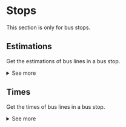# Stops
This section is only for bus stops.
## Estimations
Get the estimations of bus lines in a bus stop.
<details>
<summary>See more</summary>
To get the estimations of bus lines in a bus stop, you need make a GET request to the following endpoint:

- `{url}/v1/bus/stops/{stopCodes}/estimations`

The response code will be `200` or `400`.

### Example Request
```GET http://localhost:8080/v1/bus/stops/08242/estimations```

### Example Response
```json
{
    "data": {
        "name": "PZA.ALCALDE JUAN VERGARA-LEGANÉS",
        "estimatedTimes": [
            {
                "lineCode": "8__447___",
                "codMode": "8",
                "codVehicle": "",
                "time": 1689534688000
            },
            {
                "lineCode": "9__3__065_",
                "codMode": "9",
                "codVehicle": "",
                "time": 1689535381000
            },
            {
                "lineCode": "9__3__065_",
                "codMode": "9",
                "codVehicle": "",
                "time": 1689535440000
            },
            {
                "lineCode": "9__2__065_",
                "codMode": "9",
                "codVehicle": "",
                "time": 1689535602000
            },
            {
                "lineCode": "8__448___",
                "codMode": "8",
                "codVehicle": "",
                "time": 1689535956000
            },
            {
                "lineCode": "9__4__065_",
                "codMode": "9",
                "codVehicle": "",
                "time": 1689536114000
            },
            {
                "lineCode": "8__450___",
                "codMode": "8",
                "codVehicle": "",
                "time": 1689536204000
            },
            {
                "lineCode": "8__468___",
                "codMode": "8",
                "codVehicle": "",
                "time": 1689536249000
            },
            {
                "lineCode": "8__428___",
                "codMode": "8",
                "codVehicle": "",
                "time": 1689536251000
            },
            {
                "lineCode": "8__462___",
                "codMode": "8",
                "codVehicle": "",
                "time": 1689536732000
            },
            {
                "lineCode": "8__450___",
                "codMode": "8",
                "codVehicle": "",
                "time": 1689538011000
            },
            {
                "lineCode": "9__3__065_",
                "codMode": "9",
                "codVehicle": "",
                "time": 1689538080000
            },
            {
                "lineCode": "8__447___",
                "codMode": "8",
                "codVehicle": "",
                "time": 1689538140000
            },
            {
                "lineCode": "9__2__065_",
                "codMode": "9",
                "codVehicle": "",
                "time": 1689538260000
            },
            {
                "lineCode": "8__428___",
                "codMode": "8",
                "codVehicle": "",
                "time": 1689538420000
            },
            {
                "lineCode": "8__448___",
                "codMode": "8",
                "codVehicle": "",
                "time": 1689538785000
            },
            {
                "lineCode": "9__4__065_",
                "codMode": "9",
                "codVehicle": "",
                "time": 1689539220000
            },
            {
                "lineCode": "8__468___",
                "codMode": "8",
                "codVehicle": "",
                "time": 1689539568000
            },
            {
                "lineCode": "8__450___",
                "codMode": "8",
                "codVehicle": "",
                "time": 1689539760000
            },
            {
                "lineCode": "8__447___",
                "codMode": "8",
                "codVehicle": "",
                "time": 1689540240000
            },
            {
                "lineCode": "9__2__065_",
                "codMode": "9",
                "codVehicle": "",
                "time": 1689540300000
            },
            {
                "lineCode": "8__428___",
                "codMode": "8",
                "codVehicle": "",
                "time": 1689540520000
            },
            {
                "lineCode": "8__468___",
                "codMode": "8",
                "codVehicle": "",
                "time": 1689541260000
            },
            {
                "lineCode": "8__448___",
                "codMode": "8",
                "codVehicle": "",
                "time": 1689541440000
            },
            {
                "lineCode": "9__4__065_",
                "codMode": "9",
                "codVehicle": "",
                "time": 1689541860000
            }
        ]
    },
    "lastTime": 1689534681714
}
```
</details>

## Times
Get the times of bus lines in a bus stop.
<details>
<summary>See more</summary>
To get the times of bus lines in a bus stop, you need make a GET request to the following endpoint:

- `{url}/v1/bus/stops/{stopCodes}/times`
- `{url}/v1/bus/stops/{stopCodes}/times/cached` (cached response, this endpoint is faster but can be outdated if no one has made a request in minutes)
- `{url}/v1/bus/stops/{stopCodes}/times/subscribe` (websocket endpoint, you can subscribe to a bus stop and receive the times in real time)

The response code will be `200` or `400`.

### Example Request
```GET http://localhost:8080/v1/bus/stops/08242/times```

### Example Response
```json
{
    "data": {
        "name": "PZA.ALCALDE JUAN VERGARA-LEGANÉS",
        "times": [
            {
                "lineCode": "8__447___",
                "codMode": "8",
                "destination": "MADRID (Plaza de Legazpi)-GETAFE (Hospital)",
                "codVehicle": "",
                "time": 1689535140000
            },
            {
                "lineCode": "9__3__065_",
                "codMode": "9",
                "destination": "AV.LOS ÁNGELES-AMBULATORIO",
                "codVehicle": "",
                "time": 1689535400000
            },
            {
                "lineCode": "9__3__065_",
                "codMode": "9",
                "destination": "AV.LOS ÁNGELES-AMBULATORIO",
                "codVehicle": "",
                "time": 1689535440000
            },
            {
                "lineCode": "9__2__065_",
                "codMode": "9",
                "destination": "PºJUAN JOSÉ ROSÓN-EST.ARROYO CULEBRO",
                "codVehicle": "",
                "time": 1689535614000
            },
            {
                "lineCode": "8__448___",
                "codMode": "8",
                "destination": "MADRID (Pza.de Legazpi)-GETAFE (Hospital)",
                "codVehicle": "",
                "time": 1689536003000
            },
            {
                "lineCode": "9__4__065_",
                "codMode": "9",
                "destination": "VIENTO-CASERÍO DE PERALES",
                "codVehicle": "",
                "time": 1689536115000
            },
            {
                "lineCode": "8__450___",
                "codMode": "8",
                "destination": "GETAFE (Dr. Sanchez Morate, 35)-ALCORCON (Av. Olímpico Fco. Fdez Ochoa)",
                "codVehicle": "",
                "time": 1689536206000
            },
            {
                "lineCode": "8__468___",
                "codMode": "8",
                "destination": "GETAFE (Est. Getafe Centro)-GRIÑON",
                "codVehicle": "",
                "time": 1689536250000
            },
            {
                "lineCode": "8__428___",
                "codMode": "8",
                "destination": "VALDEMORO (Avenida de España)-GETAFE (c/ Leganes/Hospital)",
                "codVehicle": "",
                "time": 1689536509000
            },
            {
                "lineCode": "8__462___",
                "codMode": "8",
                "destination": "PARLA (calle Pinto)-GETAFE PASO APROXIMADO AV.LIBERTAD-HOSPITAL DE GETAFE",
                "codVehicle": "",
                "time": 1689536901000
            },
            {
                "lineCode": "8__447___",
                "codMode": "8",
                "destination": "MADRID (Plaza de Legazpi)-GETAFE (Hospital)",
                "codVehicle": "",
                "time": 1689537330000
            },
            {
                "lineCode": "9__2__065_",
                "codMode": "9",
                "destination": "PºJUAN JOSÉ ROSÓN-EST.ARROYO CULEBRO",
                "codVehicle": "",
                "time": 1689537718000
            },
            {
                "lineCode": "8__450___",
                "codMode": "8",
                "destination": "GETAFE (Dr. Sanchez Morate, 35)-ALCORCON (Av. Olímpico Fco. Fdez Ochoa)",
                "codVehicle": "",
                "time": 1689538012000
            },
            {
                "lineCode": "9__3__065_",
                "codMode": "9",
                "destination": "AV.LOS ÁNGELES-AMBULATORIO",
                "codVehicle": "",
                "time": 1689538080000
            },
            {
                "lineCode": "8__428___",
                "codMode": "8",
                "destination": "VALDEMORO (Avenida de España)-GETAFE (c/ Leganes/Hospital)",
                "codVehicle": "",
                "time": 1689538619000
            },
            {
                "lineCode": "8__448___",
                "codMode": "8",
                "destination": "MADRID (Pza.de Legazpi)-GETAFE (Hospital)",
                "codVehicle": "",
                "time": 1689538783000
            },
            {
                "lineCode": "9__4__065_",
                "codMode": "9",
                "destination": "VIENTO-CASERÍO DE PERALES",
                "codVehicle": "",
                "time": 1689539105000
            },
            {
                "lineCode": "8__468___",
                "codMode": "8",
                "destination": "GETAFE (Est. Getafe Centro)-GRIÑON",
                "codVehicle": "",
                "time": 1689539568000
            },
            {
                "lineCode": "8__450___",
                "codMode": "8",
                "destination": "GETAFE (Dr. Sanchez Morate, 35)-ALCORCON (Av. Olímpico Fco. Fdez Ochoa)",
                "codVehicle": "",
                "time": 1689539760000
            },
            {
                "lineCode": "8__447___",
                "codMode": "8",
                "destination": "MADRID (Plaza de Legazpi)-GETAFE (Hospital)",
                "codVehicle": "",
                "time": 1689540240000
            },
            {
                "lineCode": "9__2__065_",
                "codMode": "9",
                "destination": "PºJUAN JOSÉ ROSÓN-EST.ARROYO CULEBRO",
                "codVehicle": "",
                "time": 1689540300000
            },
            {
                "lineCode": "8__428___",
                "codMode": "8",
                "destination": "VALDEMORO (Avenida de España)-GETAFE (c/ Leganes/Hospital)",
                "codVehicle": "",
                "time": 1689540520000
            },
            {
                "lineCode": "8__468___",
                "codMode": "8",
                "destination": "GETAFE (Est. Getafe Centro)-GRIÑON",
                "codVehicle": "",
                "time": 1689541260000
            },
            {
                "lineCode": "8__448___",
                "codMode": "8",
                "destination": "MADRID (Pza.de Legazpi)-GETAFE (Hospital)",
                "codVehicle": "",
                "time": 1689541440000
            },
            {
                "lineCode": "9__4__065_",
                "codMode": "9",
                "destination": "VIENTO-CASERÍO DE PERALES",
                "codVehicle": "",
                "time": 1689541860000
            }
        ]
    },
    "lastTime": 1689534982807
}
```
</details>
